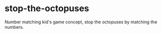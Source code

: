 # stop-the-octopuses
Number matching kid's game concept, stop the octopuses by matching the numbers.
